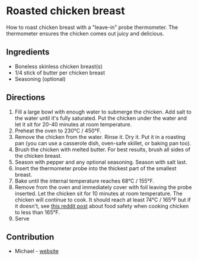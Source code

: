 
# Roasted chicken breast

How to roast chicken breast with a "leave-in" probe thermometer. The thermometer ensures the chicken comes out juicy and delicious.

## Ingredients

- Boneless skinless chicken breast(s)
- 1/4 stick of butter per chicken breast
- Seasoning (optional)

## Directions

1. Fill a large bowl with enough water to submerge the chicken. Add salt to the water until it's fully saturated. Put the chicken under the water and let it sit for 20-40 minutes at room temperature.
1. Preheat the oven to 230°C / 450°F.
1. Remove the chicken from the water. Rinse it. Dry it. Put it in a roasting pan (you can use a casserole dish, oven-safe skillet, or baking pan too).
1. Brush the chicken with melted butter. For best results, brush all sides of the chicken breast.
1. Season with pepper and any optional seasoning. Season with salt last.
1. Insert the thermometer probe into the thickest part of the smallest breast.
1. Bake until the internal temperature reaches 68°C / 155°F.
1. Remove from the oven and immediately cover with foil leaving the probe inserted. Let the chicken sit for 10 minutes at room temperature. The chicken will continue to cook. It should reach at least 74°C / 165°F but if it doesn't, see [this reddit post](https://www.reddit.com/r/Cooking/comments/49opyx/cooking_chicken_to_temps_below_165_is_it_safe/) about food safety when cooking chicken to less than 165°F.
1. Serve

## Contribution

- Michael - [website](https://murphym.dev/)